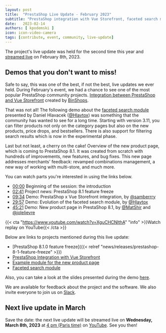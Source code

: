 ```yaml
---
layout: post
title:  "PrestaShop Live Update - February 2023"
subtitle: "PrestaShop integration with Vue Storefront, faceted search module, and a new product page presentation!"
date:   2023-02-14
authors: [ kpodemski ]
icon: icon-video-camera
tags: [contribute, event, community, live-update]
---
```


The project's live update was held for the second time this year and [streamed live](https://www.youtube.com/watch?v=XguCHCNlthA) on February 8th, 2023.

## Demos that you don't want to miss!

Safe to say, this was one of the best, if not the best, live updates we ever held. During February's event, we had a chance to see one of the most popular PrestaShop community projects. [Integration between PrestaShop and Vue Storefront](https://vuestorefront.io/blog/prestashop-integration-with-vue-storefront) created by [BinShops](https://www.binshops.com/prestashop-api).

That was not all! The following demo about the [faceted search module](https://github.com/PrestaShop/ps_facetedsearch/releases/) presented by Daniel Hlavacek ([@Hlavtox](https://github.com/Hlavtox)) was something that the community has wanted to see for a long time. Starting with version 3.11, you can filter products not only on the category pages but also on the new products, price drops, and bestsellers. There is also support for filtering search results which is now in the experimental phase.

Last but not least, a cherry on the cake! Overview of the new product page, which is coming to PrestaShop 8.1. It was created from scratch with hundreds of improvements, new features, and bug fixes. This new page addresses merchants' feedback: revamped combinations management, a new way of working with multi-store, and much more.

You can watch parts you're interested in using the links below.

- [00:00](https://www.youtube.com/watch?v=XguCHCNlthA) Beginning of the session: the introduction
- [02:41](https://youtu.be/XguCHCNlthA?t=161) Project news: PrestaShop 8.1 feature freeze
- [09:34](https://youtu.be/XguCHCNlthA?t=574) Demo: PrestaShop x Vue Storefront integration, by [@samberrry](https://github.com/samberrry)
- [29:57](https://youtu.be/XguCHCNlthA?t=1797) Demo: Evolution of the faceted search module, by [@Hlavtox](https://github.com/Hlavtox)
- [45:21](https://youtu.be/XguCHCNlthA?t=2721) Demo: New product page in PrestaShop 8.1, by [@MatShir](https://github.com/MatShir) and [@jolelievre](https://github.com/jolelievre)

{{< cta "https://www.youtube.com/watch?v=XguCHCNlthA" "info" >}}Watch replay on YouTube{{< /cta >}}

Below are links to projects mentioned during this live update:
- [PrestaShop 8.1.0 feature freeze]({{< relref "news/releases/prestashop-8-1-feature-freeze" >}})
- [PrestaShop Integration with Vue Storefront](https://vuestorefront.io/blog/prestashop-integration-with-vue-storefront)
- [Example module for the new product page](https://github.com/PrestaShop/example-modules/tree/master/demoproductform)
- [Faceted search module](https://github.com/PrestaShop/ps_facetedsearch/releases/)

Also, you can take a look at the slides presented during the demo [here](https://docs.google.com/presentation/d/1tfRREJFsvMRAPL-VXy2xHkXOl0qmP3TjELNa_Wn8HDc/edit?usp=sharing).

We are available for feedback about the project and the software. We also invite everyone to join us on [Slack](https://www.prestashop-project.org/slack/).

## Next live update in March

Save the date: the next live update will be streamed live on **Wednesday, March 8th, 2023** at [4 pm (Paris time)](https://time.is/1600_8_Mar_2023_in_Paris) on [YouTube](https://www.youtube.com/watch?v=wSNbRVRjAWk). See you then!

